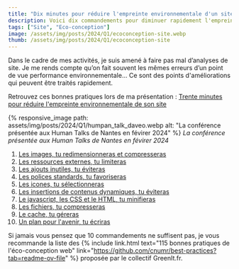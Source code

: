 ```yaml
---
title: "Dix minutes pour réduire l'empreinte environnementale d'un site"
description: Voici dix commandements pour diminuer rapidement l'empreinte environnementale d'un site internet.
tags: ["Site", "Eco-conception"]
image: /assets/img/posts/2024/Q1/ecoconception-site.webp
thumb: /assets/img/posts/2024/Q1/ecoconception-site
---
```


Dans le cadre de mes activités, je suis amené à faire pas mal d’analyses de site. Je me rends compte qu’on fait souvent les mêmes erreurs d’un point de vue performance environnementale...
Ce sont des points d'améliorations qui peuvent être traités rapidement. 

Retrouvez ces bonnes pratiques lors de ma présentation : [Trente minutes pour réduire l'empreinte environnementale de son site](/formations/30min-reduire-empreinte-environnemental-site.html)

{% responsive_image 
  path: assets/img/posts/2024/Q1/humpan_talk_daveo.webp 
  alt: "La conférence présentée aux Human Talks de Nantes en févirer 2024" 
%}
*La conférence présentée aux Human Talks de Nantes en févirer 2024*

1. [Les images, tu redimensionneras et compresseras](01-redimensionner-compresser-images.html)
2. [Les ressources externes, tu limiteras](02-limiter-ressources-externes.html)
3. [Les ajouts inutiles, tu éviteras](03-eviter-ajouts-inutiles.html)
4. [Les polices standards, tu favoriseras](04-favoriser-polices-standard)
5. [Les icones, tu sélectionneras](05-selectionner-icones.html)
6. [Les insertions de contenus dynamiques, tu éviteras](06-eviter-insertions-dynamiques.html)
7. [Le javascript, les CSS et le HTML, tu minifieras](07-minifier-css-javascript-html.html)
8. [Les fichiers, tu compresseras](08-compresser-fichiers.html)
9. [Le cache, tu géreras](09-gerer-cache.html)
10. [Un plan pour l'avenir, tu écriras](10-ecrire-plan-actions-environnementales)

Si jamais vous pensez que 10 commandements ne suffisent pas, je vous recommande la liste des {% include link.html text="115 bonnes pratiques de l'éco-conception web" link="https://github.com/cnumr/best-practices?tab=readme-ov-file" %} proposée par le collectif GreenIt.fr.
